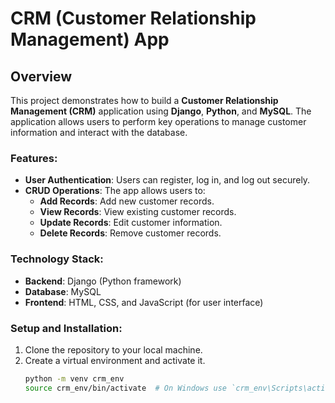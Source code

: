 # CRM (Customer Relationship Management) App

## Overview

This project demonstrates how to build a **Customer Relationship Management (CRM)** application using **Django**, **Python**, and **MySQL**. The application allows users to perform key operations to manage customer information and interact with the database.

### Features:
- **User Authentication**: Users can register, log in, and log out securely.
- **CRUD Operations**: The app allows users to:
  - **Add Records**: Add new customer records.
  - **View Records**: View existing customer records.
  - **Update Records**: Edit customer information.
  - **Delete Records**: Remove customer records.

### Technology Stack:
- **Backend**: Django (Python framework)
- **Database**: MySQL
- **Frontend**: HTML, CSS, and JavaScript (for user interface)

### Setup and Installation:
1. Clone the repository to your local machine.
2. Create a virtual environment and activate it.
   ```bash
   python -m venv crm_env
   source crm_env/bin/activate  # On Windows use `crm_env\Scripts\activate`

